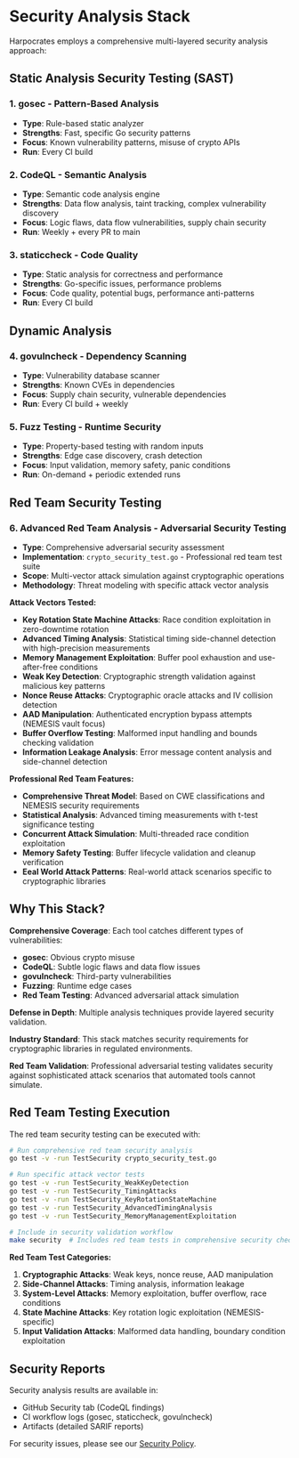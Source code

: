 # Security Analysis Stack

Harpocrates employs a comprehensive multi-layered security analysis approach:

## Static Analysis Security Testing (SAST)

### 1. **gosec** - Pattern-Based Analysis
- **Type**: Rule-based static analyzer  
- **Strengths**: Fast, specific Go security patterns
- **Focus**: Known vulnerability patterns, misuse of crypto APIs
- **Run**: Every CI build

### 2. **CodeQL** - Semantic Analysis  
- **Type**: Semantic code analysis engine
- **Strengths**: Data flow analysis, taint tracking, complex vulnerability discovery
- **Focus**: Logic flaws, data flow vulnerabilities, supply chain security
- **Run**: Weekly + every PR to main

### 3. **staticcheck** - Code Quality
- **Type**: Static analysis for correctness and performance
- **Strengths**: Go-specific issues, performance problems
- **Focus**: Code quality, potential bugs, performance anti-patterns
- **Run**: Every CI build

## Dynamic Analysis

### 4. **govulncheck** - Dependency Scanning
- **Type**: Vulnerability database scanner
- **Strengths**: Known CVEs in dependencies
- **Focus**: Supply chain security, vulnerable dependencies  
- **Run**: Every CI build + weekly

### 5. **Fuzz Testing** - Runtime Security
- **Type**: Property-based testing with random inputs
- **Strengths**: Edge case discovery, crash detection
- **Focus**: Input validation, memory safety, panic conditions
- **Run**: On-demand + periodic extended runs

## Red Team Security Testing

### 6. **Advanced Red Team Analysis** - Adversarial Security Testing
- **Type**: Comprehensive adversarial security assessment
- **Implementation**: `crypto_security_test.go` - Professional red team test suite
- **Scope**: Multi-vector attack simulation against cryptographic operations
- **Methodology**: Threat modeling with specific attack vector analysis

**Attack Vectors Tested:**
- **Key Rotation State Machine Attacks**: Race condition exploitation in zero-downtime rotation
- **Advanced Timing Analysis**: Statistical timing side-channel detection with high-precision measurements  
- **Memory Management Exploitation**: Buffer pool exhaustion and use-after-free conditions
- **Weak Key Detection**: Cryptographic strength validation against malicious key patterns
- **Nonce Reuse Attacks**: Cryptographic oracle attacks and IV collision detection
- **AAD Manipulation**: Authenticated encryption bypass attempts (NEMESIS vault focus)
- **Buffer Overflow Testing**: Malformed input handling and bounds checking validation
- **Information Leakage Analysis**: Error message content analysis and side-channel detection

**Professional Red Team Features:**
- **Comprehensive Threat Model**: Based on CWE classifications and NEMESIS security requirements
- **Statistical Analysis**: Advanced timing measurements with t-test significance testing
- **Concurrent Attack Simulation**: Multi-threaded race condition exploitation
- **Memory Safety Testing**: Buffer lifecycle validation and cleanup verification
- **Eeal World Attack Patterns**: Real-world attack scenarios specific to cryptographic libraries

## Why This Stack?

**Comprehensive Coverage**: Each tool catches different types of vulnerabilities:
- **gosec**: Obvious crypto misuse
- **CodeQL**: Subtle logic flaws and data flow issues  
- **govulncheck**: Third-party vulnerabilities
- **Fuzzing**: Runtime edge cases
- **Red Team Testing**: Advanced adversarial attack simulation

**Defense in Depth**: Multiple analysis techniques provide layered security validation.

**Industry Standard**: This stack matches security requirements for cryptographic libraries in regulated environments.

**Red Team Validation**: Professional adversarial testing validates security against sophisticated attack scenarios that automated tools cannot simulate.

## Red Team Testing Execution

The red team security testing can be executed with:

```bash
# Run comprehensive red team security analysis
go test -v -run TestSecurity crypto_security_test.go

# Run specific attack vector tests
go test -v -run TestSecurity_WeakKeyDetection
go test -v -run TestSecurity_TimingAttacks
go test -v -run TestSecurity_KeyRotationStateMachine
go test -v -run TestSecurity_AdvancedTimingAnalysis
go test -v -run TestSecurity_MemoryManagementExploitation

# Include in security validation workflow
make security  # Includes red team tests in comprehensive security check
```

**Red Team Test Categories:**
1. **Cryptographic Attacks**: Weak keys, nonce reuse, AAD manipulation
2. **Side-Channel Attacks**: Timing analysis, information leakage
3. **System-Level Attacks**: Memory exploitation, buffer overflow, race conditions
4. **State Machine Attacks**: Key rotation logic exploitation (NEMESIS-specific)
5. **Input Validation Attacks**: Malformed data handling, boundary condition exploitation

## Security Reports

Security analysis results are available in:
- GitHub Security tab (CodeQL findings)
- CI workflow logs (gosec, staticcheck, govulncheck)
- Artifacts (detailed SARIF reports)

For security issues, please see our [Security Policy](../SECURITY.md).